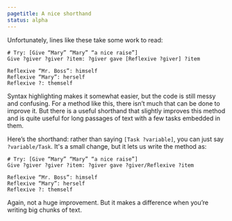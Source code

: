 ```yaml
---
pagetitle: A nice shorthand
status: alpha
---
```

Unfortunately, lines like these take some work to read:
```Step
# Try: [Give “Mary” “Mary” “a nice raise”]
Give ?giver ?giver ?item: ?giver gave [Reflexive ?giver] ?item

Reflexive “Mr. Boss”: himself
Reflexive “Mary”: herself
Reflexive ?: themself
```
Syntax highlighting makes it somewhat easier, but the code is still messy and confusing.  For a method like this, there isn’t much that can be done to improve it.  But there is a useful shorthand that slightly improves this method and is quite useful for long passages of text with a few tasks embedded in them.

Here’s the shorthand: rather than saying `[Task ?variable]`, you can just say `?variable/Task`.  It's a small change, but it lets us write the method as:
```Step
# Try: [Give “Mary” “Mary” “a nice raise”]
Give ?giver ?giver ?item: ?giver gave ?giver/Reflexive ?item

Reflexive “Mr. Boss”: himself
Reflexive “Mary”: herself
Reflexive ?: themself
```
Again, not a huge improvement.  But it makes a difference when you’re writing big chunks of text.
